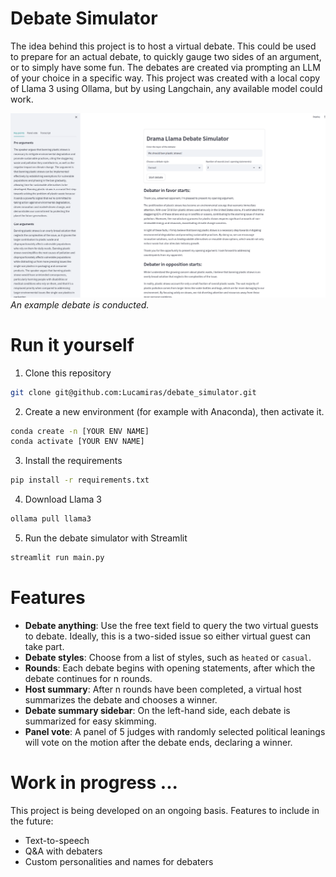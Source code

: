 # Debate Simulator
The idea behind this project is to host a virtual debate. This could be used to prepare for an actual debate, to quickly gauge two sides of an argument, or to simply have some fun. The debates are created via prompting an LLM of your choice in a specific way. This project was created with a local copy of Llama 3 using Ollama, but by using Langchain, any available model could work.

![Debate Simulator Image](/images/debate_simulator.png)
*An example debate is conducted.* 

# Run it yourself
1. Clone this repository
```bash
git clone git@github.com:Lucamiras/debate_simulator.git
```
2. Create a new environment (for example with Anaconda), then activate it.
```bash
conda create -n [YOUR ENV NAME]
conda activate [YOUR ENV NAME]
```
3. Install the requirements
```bash
pip install -r requirements.txt
```
4. Download Llama 3
```bash
ollama pull llama3
```
5. Run the debate simulator with Streamlit
```bash
streamlit run main.py
```

# Features
- **Debate anything**: Use the free text field to query the two virtual guests to debate. Ideally, this is a two-sided issue so either virtual guest can take part.
- **Debate styles**: Choose from a list of styles, such as `heated` or `casual`.
- **Rounds**: Each debate begins with opening statements, after which the debate continues for n rounds.
- **Host summary**: After n rounds have been completed, a virtual host summarizes the debate and chooses a winner.
- **Debate summary sidebar**: On the left-hand side, each debate is summarized for easy skimming.
- **Panel vote**: A panel of 5 judges with randomly selected political leanings will vote on the motion after the debate ends, declaring a winner.

# Work in progress ...
This project is being developed on an ongoing basis. Features to include in the future:
- Text-to-speech
- Q&A with debaters
- Custom personalities and names for debaters